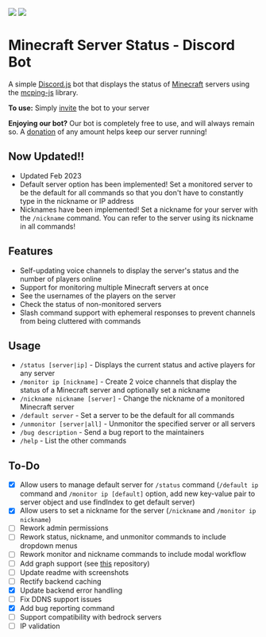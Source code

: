 <img src="https://badgen.net/https/achiommino.npkn.net/mcstatus-discordbot/" loading="lazy"></img>
<a href="https://www.buymeacoffee.com/rahulrao"><img src="https://badgen.net/badge/Make/a%20donation/yellow"></img></a>

# Minecraft Server Status - Discord Bot

A simple [Discord.js](https://www.npmjs.com/package/discord.js) bot that displays the status of [Minecraft](https://minecraft.gamepedia.com) servers using the [mcping-js](https://www.npmjs.com/package/mcping-js) library.

**To use:** Simply [invite](https://discord.com/api/oauth2/authorize?client_id=788083161296273517&permissions=268435472&scope=bot%20applications.commands) the bot to your server

**Enjoying our bot?** Our bot is completely free to use, and will always remain so. A [donation](https://www.buymeacoffee.com/rahulrao) of any amount helps keep our server running!

## Now Updated!!

- Updated Feb 2023
- Default server option has been implemented! Set a monitored server to be the default for all commands so that you don't have to constantly type in the nickname or IP address
- Nicknames have been implemented! Set a nickname for your server with the `/nickname` command. You can refer to the server using its nickname in all commands!

## Features

- Self-updating voice channels to display the server's status and the number of players online
- Support for monitoring multiple Minecraft servers at once
- See the usernames of the players on the server
- Check the status of non-monitored servers
- Slash command support with ephemeral responses to prevent channels from being cluttered with commands

## Usage

- `/status [server|ip]` - Displays the current status and active players for any server
- `/monitor ip [nickname]` - Create 2 voice channels that display the status of a Minecraft server and optionally set a nickname
- `/nickname nickname [server]` - Change the nickname of a monitored Minecraft server
- `/default server` - Set a server to be the default for all commands
- `/unmonitor [server|all]` - Unmonitor the specified server or all servers
- `/bug description` - Send a bug report to the maintainers
- `/help` - List the other commands

## To-Do

- [x] Allow users to manage default server for `/status` command (`/default ip` command and `/monitor ip [default]` option, add new key-value pair to server object and use findIndex to get default server)
- [x] Allow users to set a nickname for the server (`/nickname` and `/monitor ip nickname`)
- [ ] Rework admin permissions
- [ ] Rework status, nickname, and unmonitor commands to include dropdown menus
- [ ] Rework monitor and nickname commands to include modal workflow
- [ ] Add graph support (see [this](https://github.com/cappig/MC-status-bot) repository)
- [ ] Update readme with screenshots
- [ ] Rectify backend caching
- [x] Update backend error handling
- [ ] Fix DDNS support issues
- [x] Add bug reporting command
- [ ] Support compatibility with bedrock servers
- [ ] IP validation
